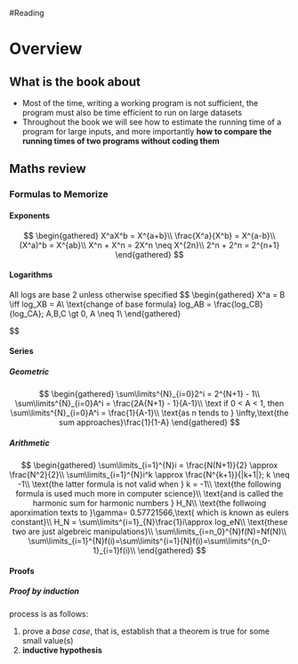 #Reading 
# Overview
## What is the book about
- Most of the time, writing a working program is not sufficient, the program must also be time efficient to run on large datasets
- Throughout the book we will see how to estimate the running time of a program for large inputs, and more importantly **how to compare the running times of two programs without coding them**

## Maths review
### Formulas to Memorize
#### Exponents
$$
\begin{gathered}
X^aX^b = X^{a+b}\\
\frac{X^a}{X^b} = X^{a-b}\\
(X^a)^b = X^{ab}\\
X^n + X^n = 2X^n \neq X^{2n}\\
2^n + 2^n = 2^{n+1}
\end{gathered}
$$
#### Logarithms
All logs are base 2 unless otherwise specified
$$
\begin{gathered}
X^a = B \iff log_XB = A\\
\text{change of base formula}
log_AB = \frac{log_CB}{log_CA}; A,B,C \gt 0, A \neq 1\\
\end{gathered}

$$
#### Series
##### Geometric
$$
\begin{gathered}
\sum\limits^{N}_{i=0}2^i = 2^{N+1} - 1\\
\sum\limits^{N}_{i=0}A^i = \frac{2A{N+1} - 1}{A-1}\\
\text if 0 < A < 1, then
\sum\limits^{N}_{i=0}A^i = \frac{1}{A-1}\\
\text{as n tends to } \infty,\text{the sum approaches}\frac{1}{1-A}
\end{gathered}
$$
##### Arithmetic
$$
\begin{gathered}
\sum\limits_{i=1}^{N}i = \frac{N(N+1)}{2} \approx \frac{N^2}{2}\\
\sum\limits_{i=1}^{N}i^k \approx \frac{N^{k+1}}{|k+1|}; k \neq -1\\
\text{the latter formula is not valid when } k = -1\\
\text{the following formula is used much more in computer science}\\
\text{and is called the harmonic sum for harmonic numbers } H_N\\
\text{the follwoing aporximation texts to }\gamma= 0.57721566,\text{ which is known as eulers constant}\\
H_N = \sum\limits^{i=1}_{N}\frac{1}i\approx log_eN\\
\text{these two are just algebreic manipulations}\\
\sum\limits_{i=n_0}^{N}f(N)=Nf(N)\\
\sum\limits_{i=1}^{N}f(i)=\sum\limits^{i=1}{N}f(i)=\sum\limits^{n_0-1}_{i=1}f(i)\\
\end{gathered}
$$

#### Proofs

##### Proof by induction
process is as follows:
1. prove a *base case*, that is, establish that a theorem is true for some small value(s)
2. **inductive hypothesis**  